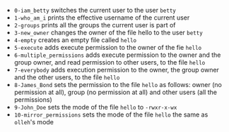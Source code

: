 - `0-iam_betty` switches the current user to the user `betty`
- `1-who_am_i` prints the effective username of the current user
- `2-groups` prints all the groups the current user is part of
- `3-new_owner` changes the owner of the file hello to the user `betty`
- `4-empty` creates an empty file called `hello`
- `5-execute` adds execute permission to the owner of the fie `hello`
- `6-multiple_permissions` adds execute permission to the owner and the group owner, and read permission to other users, to the file `hello`
- `7-everybody` adds execution permission to the owner, the group owner and the other users, to the file `hello`
- `8-James_Bond` sets the permission to the file `hello` as follows: owner (no permission at all), group (no permission at all) and other users (all the permissions)
- `9-John_Doe` sets the mode of the file `hello` to `-rwxr-x-wx`
- `10-mirror_permissions` sets the mode of the file `hello` the same as `olleh`'s mode
